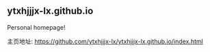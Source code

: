 ## ytxhjjjx-lx.github.io
Personal homepage!

主页地址: https://github.com/ytxhjjjx-lx/ytxhjjjx-lx.github.io/index.html
